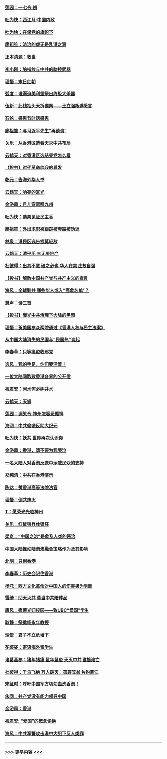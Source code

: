 #### [莲园：一七令‧辨](../pages/nsc993/n11692558.md?t=12020144) 
#### [吐为快：西江月·中国内政](../pages/nsc993/n11692071.md?t=12020144) 
#### [吐为快：在保党的旗帜下](../pages/nsc993/n11691188.md?t=12020144) 
#### [廖祖笙：法治的虚无是乱港之源](../pages/nsc993/n11690605.md?t=12020144) 
#### [正本清源：救世](../pages/nsc993/n11689134.md?t=12020144) 
#### [李小刚：脑指纹与中共的脑控武器](../pages/nsc993/n11688900.md?t=12020144) 
#### [理悟：末日红朝](../pages/nsc993/n11688829.md?t=12020144) 
#### [弧度：谁逼迫美利坚祭出终极大杀器](../pages/nsc993/n11688735.md?t=12020144) 
#### [伍新：此线抽头天拆谍网——王立强叛逃感言](../pages/nsc993/n11687981.md?t=12020144) 
#### [石铭：感恩节时话感恩](../pages/nsc993/n11687568.md?t=12020144) 
#### [廖祖笙：与习近平先生“再谈谈”](../pages/nsc993/n11687005.md?t=12020144) 
#### [关乐：从香港区选看天灭中共布局](../pages/nsc993/n11686647.md?t=12020144) 
#### [云鹤天：对香港区选结果党怎么看](../pages/nsc993/n11686216.md?t=12020144) 
#### [【投书】时代革命给我的启发](../pages/nsc993/n11684287.md?t=12020144) 
#### [乾元：告海外华人书](../pages/nsc993/n11684044.md?t=12020144) 
#### [云鹤天：响亮的耳光](../pages/nsc993/n11684254.md?t=12020144) 
#### [金浴凤：月儿弯弯照九州](../pages/nsc993/n11684231.md?t=12020144) 
#### [吐为快：选票见证民主香](../pages/nsc993/n11684206.md?t=12020144) 
#### [廖祖笙：外出求职被跟踪被套路被劝返](../pages/nsc993/n11683874.md?t=12020144) 
#### [林泉：港民区选告捷莫轻敌](../pages/nsc993/n11683930.md?t=12020144) 
#### [云鹤天：清平乐 三无房地产](../pages/nsc993/n11681521.md?t=12020144) 
#### [杜彼得：出其不意 破之必也 华人在美 庄敬自强](../pages/nsc993/n11679554.md?t=12020144) 
#### [【投书】解散中国共产党与共产主义的宣言](../pages/nsc993/n11679177.md?t=12020144) 
#### [海风：全球剿共 哪些华人或入“高危名单”？](../pages/nsc993/n11678617.md?t=12020144) 
#### [慧声：诗三首](../pages/nsc993/n11678848.md?t=12020144) 
#### [【投书】曝光中共治理下大陆的黑暗](../pages/nsc993/n11678674.md?t=12020144) 
#### [理悟：贺美国参众两院通过《香港人权与民主法案》](../pages/nsc993/n11678104.md?t=12020144) 
#### [从中国大陆消失的民国与“民国热”谈起](../pages/nsc993/n11678075.md?t=12020144) 
#### [李春草：只等瘟疫收邪党](../pages/nsc993/n11677308.md?t=12020144) 
#### [逸风：我的手足，你们要活着！](../pages/nsc993/n11676352.md?t=12020144) 
#### [一位大陆同胞致香港各界的公开信](../pages/nsc993/n11675761.md?t=12020144) 
#### [祝君安：河水何必妒井水](../pages/nsc993/n11675746.md?t=12020144) 
#### [云鹤天：天怒](../pages/nsc993/n11675718.md?t=12020144) 
#### [莲园：调笑令‧神州怎容恶魔祸](../pages/nsc993/n11675648.md?t=12020144) 
#### [海网：中共偷袭反助大纪元](../pages/nsc993/n11673515.md?t=12020144) 
#### [吐为快：妖共 世界再次认识你](../pages/nsc993/n11673506.md?t=12020144) 
#### [金浴凤：香港，请不要为我哭泣](../pages/nsc993/n11673248.md?t=12020144) 
#### [一名大陆人对香港反送中示威民众的支持](../pages/nsc993/n11672615.md?t=12020144) 
#### [郑纯清：中共在香港演示](../pages/nsc993/n11670539.md?t=12020144) 
#### [陈达：赞香港高等法院法官](../pages/nsc993/n11669542.md?t=12020144) 
#### [理悟：倒共烽火](../pages/nsc993/n11668844.md?t=12020144) 
#### [T：愿荣光光临神州](../pages/nsc993/n11668421.md?t=12020144) 
#### [关乐：红鼠狼兵休猖狂](../pages/nsc993/n11668378.md?t=12020144) 
#### [梁京：“中国之治”是危及人类的恶治](../pages/nsc993/n11668328.md?t=12020144) 
#### [中国大陆推动陆港澳融合策略作为及其影响](../pages/nsc993/n11668157.md?t=12020144) 
#### [北明：只剩香港](../pages/nsc993/n11668002.md?t=12020144) 
#### [李春草：历史会记住香港](../pages/nsc993/n11667927.md?t=12020144) 
#### [杨吒：西方文化革命对中国人的伤害极为阴毒](../pages/nsc993/n11664521.md?t=12020144) 
#### [雪绮：助天灭共 莫当中共陪葬品](../pages/nsc993/n11662650.md?t=12020144) 
#### [唐风：愿荣光归校园——致UBC“爱国”学生](../pages/nsc993/n11662194.md?t=12020144) 
#### [耿静：祭奠杨永年教授](../pages/nsc993/n11662514.md?t=12020144) 
#### [理悟：君子不立危墙下](../pages/nsc993/n11662172.md?t=12020144) 
#### [花婆娑：寄语海外留学生](../pages/nsc993/n11662121.md?t=12020144) 
#### [诸葛高参：猪年猪瘟 鼠年鼠疫 天灭中共 谁挡谁亡](../pages/nsc993/n11661980.md?t=12020144) 
#### [杜彼得：千鸟飞绝 万人踪灭；孤蓑笠翁 独钓寒江](../pages/nsc993/n11661170.md?t=12020144) 
#### [宋征时：呼吁中国军方切勿血洗香港！](../pages/nsc993/n11415318.md?t=12020144) 
#### [朱同：共产党没有能力领导中国](../pages/nsc993/n11660421.md?t=12020144) 
#### [金浴凤：香港](../pages/nsc993/n11660419.md?t=12020144) 
#### [祝君安: “爱国”的概念偷换](../pages/nsc993/n11659706.md?t=12020144) 
#### [海风：中共军警攻击港中大犯下反人类罪](../pages/nsc993/n11659632.md?t=12020144) 

----
#### [ >>> 更早内容 <<< ](../indexes/nsc993-earlier.md)

